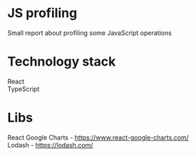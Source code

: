 # JS profiling
Small report about profiling some JavaScript operations

# Technology stack
React <br />
TypeScript <br />

# Libs
React Google Charts - https://www.react-google-charts.com/ <br />
Lodash - https://lodash.com/ <br />
